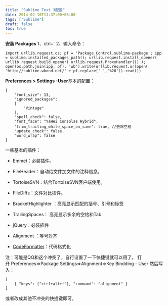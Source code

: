 ```yaml
---
title: "Sublime Text 3配置"
date: 2014-02-10T11:37:00+08:00
tags: ["Sublime"] 
draft: false
toc: true
---
```


**安装 Packages** 1、ctrl+` 2、输入命令：

    import urllib.request,os; pf = 'Package Control.sublime-package'; ipp = sublime.installed_packages_path(); urllib.request.install_opener( urllib.request.build_opener( urllib.request.ProxyHandler()) ); open(os.path.join(ipp, pf), 'wb').write(urllib.request.urlopen( 'http://sublime.wbond.net/' + pf.replace(' ','%20')).read())

**Preferences > Settings -User**基本的配置：

    {
        "font_size": 13,
        "ignored_packages":
        [
            "Vintage"
        ],
        "spell_check": false,
        "font_face": "YaHei Consolas Hybrid",
        "trim_trailing_white_space_on_save": true, //去除空格
        "update_check": false,
        "word_wrap": false
    }

一些基本的插件：

- Emmet：必装插件。

- FileHeader：自动给文件加文件的注释信息。

- TortoiseSVN：结合TortoiseSVN客户端使用。

- FileDiffs：文件对比插件。

- BracketHighlighter ：高亮显示匹配的括号、引号和标签

- TrailingSpaces： 高亮显示多余的空格和Tab

- jQuery：必装插件

- Alignment ：等号对齐

- [CodeFormatter](https://github.com/akalongman/sublimetext-codeformatter)：代码格式化

注：可能是QQ和这个冲突了，自行设置了一下快捷键就可以用了。 打开 Preferences=>Package Settings=>Alignment=>Key Bindding - User 然后写入：

    [
        { "keys": ["ctrl+alt+f"], "command": "alignment" }
    ]

或者改成其他不冲突的快捷键即可。